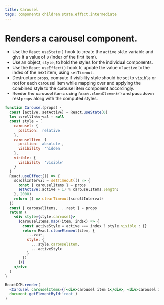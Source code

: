 ```yaml
---
title: Carousel
tags: components,children,state,effect,intermediate
---
```


# Renders a carousel component.

- Use the `React.useState()` hook to create the `active` state variable and give it a value of `0` (index of the first item).
- Use an object, `style`, to hold the styles for the individual components.
- Use the `React.useEffect()` hook to update the value of `active` to the index of the next item, using `setTimeout`.
- Destructure `props`, compute if visibility style should be set to `visible` or not for each carousel item while mapping over and applying the combined style to the carousel item component accordingly.
- Render the carousel items using `React.cloneElement()` and pass down rest `props` along with the computed styles.

```jsx
function Carousel(props) {
  const [active, setActive] = React.useState(0)
  let scrollInterval = null
  const style = {
    carousel: {
      position: 'relative'
    },
    carouselItem: {
      position: 'absolute',
      visibility: 'hidden'
    },
    visible: {
      visibility: 'visible'
    }
  }
  React.useEffect(() => {
    scrollInterval = setTimeout(() => {
      const { carouselItems } = props
      setActive((active + 1) % carouselItems.length)
    }, 2000)
    return () => clearTimeout(scrollInterval)
  })
  const { carouselItems, ...rest } = props
  return (
    <div style={style.carousel}>
      {carouselItems.map((item, index) => {
        const activeStyle = active === index ? style.visible : {}
        return React.cloneElement(item, {
          ...rest,
          style: {
            ...style.carouselItem,
            ...activeStyle
          }
        })
      })}
    </div>
  )
}
```

```jsx
ReactDOM.render(
  <Carousel carouselItems={[<div>carousel item 1</div>, <div>carousel item 2</div>, <div>carousel item 3</div>]} />,
  document.getElementById('root')
)
```
